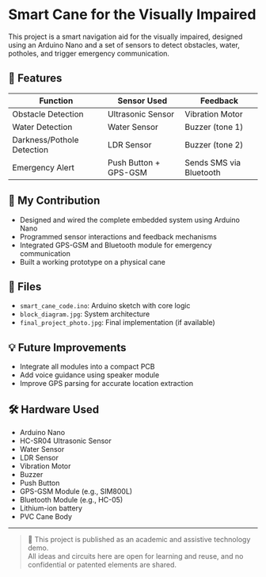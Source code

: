 # Smart Cane for the Visually Impaired

This project is a smart navigation aid for the visually impaired, designed using an Arduino Nano and a set of sensors to detect obstacles, water, potholes, and trigger emergency communication.

## 🔧 Features

| Function | Sensor Used | Feedback |
|----------|-------------|----------|
| Obstacle Detection | Ultrasonic Sensor | Vibration Motor |
| Water Detection | Water Sensor | Buzzer (tone 1) |
| Darkness/Pothole Detection | LDR Sensor | Buzzer (tone 2) |
| Emergency Alert | Push Button + GPS-GSM | Sends SMS via Bluetooth |

## 🧠 My Contribution

- Designed and wired the complete embedded system using Arduino Nano
- Programmed sensor interactions and feedback mechanisms
- Integrated GPS-GSM and Bluetooth module for emergency communication
- Built a working prototype on a physical cane

## 📁 Files

- `smart_cane_code.ino`: Arduino sketch with core logic
- `block_diagram.jpg`: System architecture
- `final_project_photo.jpg`: Final implementation (if available)

## 💡 Future Improvements

- Integrate all modules into a compact PCB
- Add voice guidance using speaker module
- Improve GPS parsing for accurate location extraction

## 🛠️ Hardware Used

- Arduino Nano
- HC-SR04 Ultrasonic Sensor
- Water Sensor
- LDR Sensor
- Vibration Motor
- Buzzer
- Push Button
- GPS-GSM Module (e.g., SIM800L)
- Bluetooth Module (e.g., HC-05)
- Lithium-ion battery
- PVC Cane Body

---

> 🔐 This project is published as an academic and assistive technology demo.  
> All ideas and circuits here are open for learning and reuse, and no confidential or patented elements are shared.